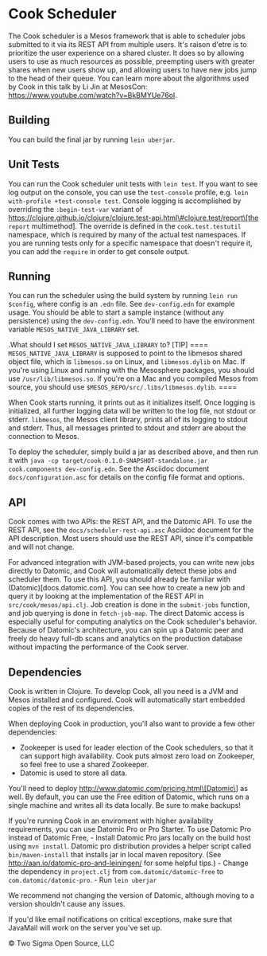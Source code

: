Cook Scheduler
==============

The Cook scheduler is a Mesos framework that is able to scheduler jobs
submitted to it via its REST API from multiple users. It's raison d'etre
is to prioritize the user experience on a shared cluster. It does so by
allowing users to use as much resources as possible, preempting users
with greater shares when new users show up, and allowing users to have
new jobs jump to the head of their queue. You can learn more about the
algorithms used by Cook in this talk by Li Jin at MesosCon:
https://www.youtube.com/watch?v=BkBMYUe76oI.

Building
--------

You can build the final jar by running `lein uberjar`.

Unit Tests
----------

You can run the Cook scheduler unit tests with `lein test`. If you want
to see log output on the console, you can use the `test-console`
profile, e.g. `lein with-profile +test-console test`. Console logging is
accomplished by overriding the `:begin-test-var` variant of
https://clojure.github.io/clojure/clojure.test-api.html\#clojure.test/report\[the
`report` multimethod\]. The override is defined in the
`cook.test.testutil` namespace, which is required by many of the actual
test namespaces. If you are running tests only for a specific namespace
that doesn't require it, you can add the `require` in order to get
console output.

Running
-------

You can run the scheduler using the build system by running
`lein run $config`, where config is an `.edn` file. See `dev-config.edn`
for example usage. You should be able to start a sample instance
(without any persistence) using the `dev-config.edn`. You'll need to
have the environment variable `MESOS_NATIVE_JAVA_LIBRARY` set.

.What should I set `MESOS_NATIVE_JAVA_LIBRARY` to? \[TIP\] ====
`MESOS_NATIVE_JAVA_LIBRARY` is supposed to point to the libmesos shared
object file, which is `libmesos.so` on Linux, and `libmesos.dylib` on
Mac. If you're using Linux and running with the Mesosphere packages, you
should use `/usr/lib/libmesos.so`. If you're on a Mac and you compiled
Mesos from source, you should use
`$MESOS_REPO/src/.libs/libmesos.dylib`. ====

When Cook starts running, it prints out as it initializes itself. Once
logging is initialized, all further logging data will be written to the
log file, not stdout or stderr. `libmesos`, the Mesos client library,
prints all of its logging to stdout and stderr. Thus, all messages
printed to stdout and stderr are about the connection to Mesos.

To deploy the scheduler, simply build a jar as described above, and then
run it with
`java -cp target/cook-0.1.0-SNAPSHOT-standalone.jar cook.components dev-config.edn`.
See the Asciidoc document `docs/configuration.asc` for details on the
config file format and options.

API
---

Cook comes with two APIs: the REST API, and the Datomic API. To use the
REST API, see the `docs/scheduler-rest-api.asc` Asciidoc document for
the API description. Most users should use the REST API, since it's
compatible and will not change.

For advanced integration with JVM-based projects, you can write new jobs
directly to Datomic, and Cook will automatically detect these jobs and
scheduler them. To use this API, you should already be familiar with
(Datomic)\[docs.datomic.com\]. You can see how to create a new job and
query it by looking at the implementation of the REST API in
`src/cook/mesos/api.clj`. Job creation is done in the `submit-jobs`
function, and job querying is done in `fetch-job-map`. The direct
Datomic access is especially useful for computing analytics on the Cook
scheduler's behavior. Because of Datomic's architecture, you can spin up
a Datomic peer and freely do heavy full-db scans and analytics on the
production database without impacting the performance of the Cook
server.

Dependencies
------------

Cook is written in Clojure. To develop Cook, all you need is a JVM and
Mesos installed and configured. Cook will automatically start embedded
copies of the rest of its dependencies.

When deploying Cook in production, you'll also want to provide a few
other dependencies:

-   Zookeeper is used for leader election of the Cook schedulers, so
    that it can support high availability. Cook puts almost zero load on
    Zookeeper, so feel free to use a shared Zookeeper.
-   Datomic is used to store all data.

You'll need to deploy http://www.datomic.com/pricing.html\[Datomic\] as
well. By default, you can use the Free edition of Datomic, which runs on
a single machine and writes all its data locally. Be sure to make
backups!

If you're running Cook in an enviroment with higher availability
requirements, you can use Datomic Pro or Pro Starter. To use Datomic Pro
instead of Datomic Free, - Install Datomic Pro jars locally on the build
host using `mvn install`. Datomic pro distribution provides a helper
script called `bin/maven-install` that installs jar in local maven
repository. (See http://aan.io/datomic-pro-and-leiningen/ for some
helpful tips.) - Change the dependency in `project.clj` from
`com.datomic/datomic-free` to `com.datomic/datomic-pro`. - Run
`lein uberjar`

We recommend not changing the version of Datomic, although moving to a
version shouldn't cause any issues.

If you'd like email notifications on critical exceptions, make sure that
JavaMail will work on the server you've set up.

© Two Sigma Open Source, LLC

